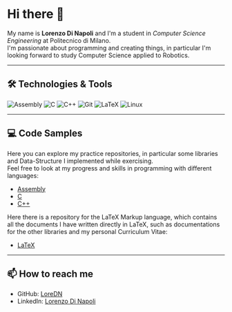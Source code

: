 # Hi there 👋

My name is **Lorenzo Di Napoli** and I'm a student in *Computer Science Engineering* at Politecnico di Milano.  
I'm passionate about programming and creating things, in particular I'm looking forward to study Computer Science applied to Robotics.

<!--
## 🚀 Projects
- [Movhex](link_alla_repo) → Progetto in C con ottimizzazione tempo/spazio  
-->
---

## 🛠️ Technologies & Tools
![Assembly](https://img.shields.io/badge/-Assembly-6E4C13?style=flat&logo=microchip&logoColor=white)
![C](https://img.shields.io/badge/-C-00599C?style=flat&logo=c&logoColor=white)
![C++](https://img.shields.io/badge/-C++-00599C?style=flat&logo=cplusplus&logoColor=white)
![Git](https://img.shields.io/badge/-Git-F05032?style=flat&logo=git&logoColor=white)
![LaTeX](https://img.shields.io/badge/-LaTeX-008080?style=flat&logo=latex&logoColor=white)
![Linux](https://img.shields.io/badge/-Linux-FCC624?style=flat&logo=linux&logoColor=black)

---

## 💻 Code Samples
Here you can explore my practice repositories, in particular some libraries and Data-Structure I implemented while exercising. <br>
Feel free to look at my progress and skills in programming with different languages:
- [Assembly](https://github.com/LoreDN/code-asm)
- [C](https://github.com/LoreDN/code-C)
- [C++](https://github.com/LoreDN/code-Cpp)

Here there is a repository for the LaTeX Markup language, which contains all the documents I have written directly in LaTeX, such as documentations for the other libraries and my personal Curriculum Vitae:
- [LaTeX](https://github.com/LoreDN/LaTeX) 

---

## 📫 How to reach me
- GitHub: [LoreDN](https://github.com/LoreDN)  
- LinkedIn: [Lorenzo Di Napoli](https://www.linkedin.com/in/lorenzo-di-napoli-38108a340)


<!--
**LoreDN/LoreDN** is a ✨ _special_ ✨ repository because its `README.md` (this file) appears on your GitHub profile.

Here are some ideas to get you started:

- 🔭 I’m currently working on ...
- 🌱 I’m currently learning ...
- 👯 I’m looking to collaborate on ...
- 🤔 I’m looking for help with ...
- 💬 Ask me about ...
- 📫 How to reach me: ...
- 😄 Pronouns: ...
- ⚡ Fun fact: ...
-->
